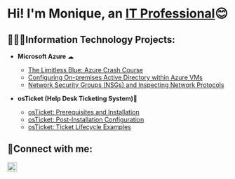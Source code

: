 <h1>Hi! I'm Monique, an <a href="https://www.linkedin.com/in/eugena-small-26b705109/">IT Professional</a>😊</h1>
<h2> 👩🏻‍💻Information Technology Projects:</h2>

- <b>Microsoft Azure</b> ☁
  - [The Limitless Blue: Azure Crash Course](https://github.com/EMoniSmall/azurecrashcourse)
  - [Configuring On-premises Active Directory within Azure VMs](https://github.com/EMoniSmall/configure-ad)
  - [Network Security Groups (NSGs) and Inspecting Network Protocols](https://github.com/EMoniSmall/azure-network-protocols)
    
- <b>osTicket (Help Desk Ticketing System)</b>🦘
  - [osTicket: Prerequisites and Installation](https://github.com/EMoniSmall/osticket-prereqs)
  - [osTicket: Post-Installation Configuration](https://github.com/EMoniSmall/post-install-config)
  - [osTicket: Ticket Lifecycle Examples](https://github.com/EMoniSmall/ticket-lifecycle)


<h2>🤳Connect with me:</h2>

[<img align="left" alt="Josh | LinkedIn" width="22px" src="https://cdn.jsdelivr.net/npm/simple-icons@v3/icons/linkedin.svg" />][linkedin]

[linkedin]: https://www.linkedin.com/in/eugena-small-26b705109/
